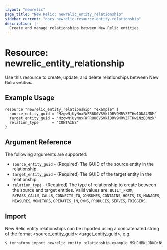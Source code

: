 ```yaml
---
layout: "newrelic"
page_title: "New Relic: newrelic_entity_relationship"
sidebar_current: "docs-newrelic-resource-entity-relationship"
description: |-
  Create and manage relationships between New Relic entities.
---
```


# Resource: newrelic\_entity\_relationship

Use this resource to create, update, and delete relationships between New Relic entities.

## Example Usage

```hcl
resource "newrelic_entity_relationship" "example" {
  source_entity_guid = "MzgwNjUyNnxFWFR8U0VSVklDRV9MRVZFTHw1ODA4MDM"
  target_entity_guid = "MzgwNjUyNnxFWFR8U0VSVklDRV9MRVZFTHw1NzE0Nzk"
  relation_type      = "CONTAINS"
}
```
## Argument Reference

The following arguments are supported:

* `source_entity_guid` - (Required) The GUID of the source entity in the relationship.
* `target_entity_guid` - (Required) The GUID of the target entity in the relationship.
* `relation_type` - (Required) The type of relationship to create between the source and target entities. Valid values are: `BUILT_FROM`, `BYPASS_CALLS`, `CALLS`, `CONNECTS_TO`, `CONSUMES`, `CONTAINS`, `HOSTS`, `IS`, `MANAGES`, `MEASURES`, `MONITORS`, `OPERATES_IN`, `OWNS`, `PRODUCES`, `SERVES`, `TRIGGERS`.

## Import

New Relic entity relationships can be imported using a concatenated string of the format <source_entity_guid>:<target_entity_guid>, e.g.

```bash
$ terraform import newrelic_entity_relationship.example MSHJHBKLJDKD:NSBVGHJLHKB
```
